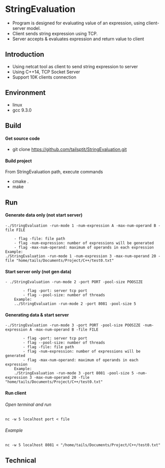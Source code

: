 # StringEvaluation
- Program is designed for evaluating value of an expression, using client-server model.
- Client sends string expression using TCP. 
- Server accepts & evaluates expression and return value to client
  

## Introduction
- Using netcat tool as client to send string expression to server  
- Using C++14, TCP Socket Server
- Support 10K clients connection

## Environment
- linux
- gcc 9.3.0

## Build
#### Get source code
- git clone https://github.com/tailsptit/StringEvaluation.git
#### Build project
From StringEvaluation path, execute commands
- cmake .
- make  

## Run
#### Generate data only (not start server)
    -./StringEvaluation -run-mode 1 -num-expression A -max-num-operand B -file FILE 
        
        - flag -file: file path
        - flag -num-expression: number of expressions will be generated
        - flag -max-num-operand: maximum of operands in each expression
    Example: 
    ./StringEvaluation -run-mode 1 -num-expression 3 -max-num-operand 20 -file "home/tails/Documents/Project/C++/test0.txt" 

#### Start server only (not gen data)
    - ./StringEvaluation -run-mode 2 -port PORT -pool-size POOSIZE
            
            - flag -port: server tcp port
            - flag --pool-size: number of threads      
        Example: 
        ../StringEvaluation -run-mode 2 -port 8081 -pool-size 5
#### Generating data & start server
    -./StringEvaluation -run-mode 3 -port PORT -pool-size POOSIZE -num-expression A -max-num-operand B -file FILE  
            
            - flag -port: server tcp port
            - flag --pool-size: number of threads  
            - flag -file: file path
            - flag -num-expression: number of expressions will be generated
            - flag -max-num-operand: maximum of operands in each expression
        Example: 
        ./StringEvaluation -run-mode 3 -port 8081 -pool-size 5 -num-expression 3 -max-num-operand 20 -file "home/tails/Documents/Project/C++/test0.txt" 

#### Run client
###### Open terminal and run
    nc -w 5 localhost port < file
   
###### Example
    nc -w 5 localhost 8081 < "/home/tails/Documents/Project/C++/test0.txt"
 
## Technical
